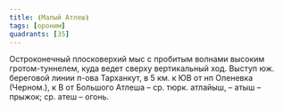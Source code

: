 ```yaml
---
title: ⦗Малый Атлеш⦘
tags: [ороним]
quadrants: [З5]
---
```


Остроконечный плосковерхий мыс с пробитым волнами высоким гротом-туннелем, куда
ведет сверху вертикальный ход. Выступ юж. береговой линии п-ова Тарханкут, в 5
км. к ЮВ от нп Оленевка (Черном.), к В от Большого Атлеша – ср. тюрк. атлайыш, –
атыш – прыжок; ср. атеш – огонь.
